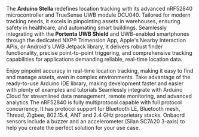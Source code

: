 <FeatureDescription>

The **Arduino Stella** redefines location tracking with its advanced nRF52840 microcontroller and TrueSense UWB module DCU040. Tailored for modern tracking needs, it excels in pinpointing assets in warehouses, ensuring safety in healthcare, and automating smart buildings. Seamlessly integrating with the **Portenta UWB Shield** and UWB-enabled smartphones through the dedicated NXP® Trimension App, Apple's Nearby Interaction APIs, or Android's UWB Jetpack library, it delivers robust finder functionality, precise point-to-point triggering, and comprehensive tracking capabilities for applications demanding reliable, real-time location data.

</FeatureDescription>


<FeatureList>
<Feature title="TrueSense UWB module DCU040" image="world-map">
Enjoy pinpoint accuracy in real-time location tracking, making it easy to find and manage assets, even in complex environments. Take advantage of the ready-to-use Arduino IDE library, making development faster and easier with plenty of examples and tutorials
Seamlessly integrate with Arduino Cloud for streamlined data management, remote monitoring, and advanced analytics
  
<FeatureWrapper>
  <FeatureLink title="Datasheet" url="" download blank/>
</FeatureWrapper>
</Feature>

<Feature title="nRF52840 Arm® Cortex®-M4 32-bit processor" image="mcu">
The nRF52840 is fully multiprotocol capable with full protocol concurrency. It has protocol support for Bluetooth LE, Bluetooth mesh, Thread, Zigbee, 802.15.4, ANT and 2.4 GHz proprietary stacks.
<FeatureWrapper>
  <FeatureLink title="Datasheet" url="https://docs.nordicsemi.com/bundle/ps_nrf52840/page/keyfeatures_html5.html" download blank/>
</FeatureWrapper>
</Feature>

<Feature title="Sensors" image="accelerometer">
Onbaord sensors include a buzzer and an accelerometer (Silan SC7A20 3-axis) to help you create the perfect solution for your use case.
  
<FeatureWrapper>
  <FeatureLink title="Datasheet" url="" download blank/>
</FeatureWrapper>
</Feature>



</FeatureList>
